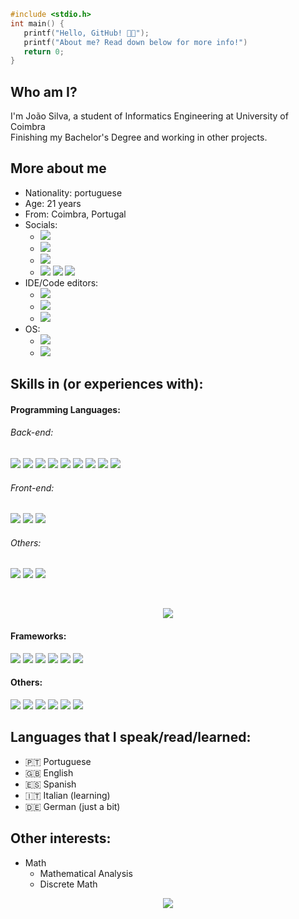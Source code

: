 ```C
#include <stdio.h>
int main() {
   printf("Hello, GitHub! 👋😎");
   printf("About me? Read down below for more info!")
   return 0;
}
```
## Who am I?
I'm João Silva, a student of Informatics Engineering at University of Coimbra<br>
Finishing my Bachelor's Degree and working in other projects.

## More about me
* Nationality: portuguese
* Age: 21 years 
* From: Coimbra, Portugal
* Socials:
	+ [![](https://img.shields.io/badge/-Gmail-D14836?style=flat&logo=Gmail&logoColor=white&link=mailto:j0a0carll21@gmail.com)](mailto:j0a0carll21@gmail.com)
	+ [![](https://img.shields.io/badge/Twitter-1DA1F2?style=flat&logo=twitter&logoColor=white)](https://twitter.com/pingucas21)
	+ [![](https://img.shields.io/badge/Instagram-E4405F?style=flat&logo=instagram&logoColor=white)](https://www.instagram.com/j0a0_s1lva/)
	+ [![](https://img.shields.io/badge/YouTube-FF0000?style=flat&logo=youtube&logoColor=white)](https://www.youtube.com/channel/UCJh5RKXC3ZrCeYVkv-x4zSQ) ![](https://img.shields.io/youtube/channel/views/UCJh5RKXC3ZrCeYVkv-x4zSQ?style=social) ![](https://img.shields.io/youtube/channel/subscribers/UCJh5RKXC3ZrCeYVkv-x4zSQ?style=social)
* IDE/Code editors:
	+ ![](https://img.shields.io/badge/Visual_Studio_Code-0078D4?style=flat&logo=visual%20studio%20code&logoColor=white)
	+ ![](https://img.shields.io/badge/Visual_Studio-5C2D91?style=flat&logo=visual%20studio&logoColor=white)
	+ ![](https://img.shields.io/badge/IntelliJIDEA-000000.svg?style=flat&logo=intellij-idea&logoColor=white)
* OS: 
	+ ![](https://img.shields.io/badge/Windows-0078D6?style=flat&logo=windows&logoColor=white)
	+ ![](https://img.shields.io/badge/Linux_(Virtual_Machine)-FCC624?style=flat&logo=linux&logoColor=black)

## Skills in (or experiences with): 
#### Programming Languages:
###### Back-end:
![](https://img.shields.io/badge/ASM-Assembly-333333) ![](https://img.shields.io/badge/-C-333333?style=flat&logo=C%2B%2B&logoColor=5459E2) ![](https://img.shields.io/badge/-C++-333333?style=flat&logo=C%2B%2B&logoColor=895BE6) ![](https://img.shields.io/badge/-CS-333333?style=flat&logo=C%2B%2B&logoColor=732FFA) ![](https://img.shields.io/badge/Java-333333?style=flat&logo=java&logoColor=FFFFFF) ![](https://img.shields.io/badge/M-MatLab-333333) ![](https://img.shields.io/badge/Python-333333?style=flat&logo=python&logoColor=4F74DA) ![](https://img.shields.io/badge/PostgresSQL-333333?style=flat&logo=postgresql&logoColor=white) ![](https://img.shields.io/badge/Visual_Basic-333333?style=flat&logo=VisualStudio&logoColor=8332E1)

###### Front-end:
 ![](https://img.shields.io/badge/CSS-333333?style=flat&logo=css3&logoColor=1FC4D7) ![](https://img.shields.io/badge/HTML-333333?style=flat&logo=html5&logoColor=E67925) ![](https://img.shields.io/badge/Javascript-333333?style=flat&logo=javascript&logoColor=EED221)
 
 ###### Others:
![](https://img.shields.io/badge/R-333333?style=flat&logo=r&logoColor=217AEE) ![](https://img.shields.io/badge/Shell_Script-333333?style=flat&logo=gnu-bash&logoColor=white) ![](https://img.shields.io/badge/Markdown-333333?style=flat&logo=markdown&logoColor=white)

<br>
<a href="https://github.com/ikikara">
  	<p align="center">
		<img src="https://github-readme-stats.vercel.app/api/top-langs/?username=ikikara&theme=dracula" />
	</p>
</a>

#### Frameworks:
![](https://img.shields.io/badge/Django-333333?style=flat&logo=django&logoColor=009900) ![](https://img.shields.io/badge/Flask-333333?style=flat&logo=flask&logoColor=white) ![](https://img.shields.io/badge/OpengGL-333333?style=flat&logo=opengl&logoColor=4568BA) ![](https://img.shields.io/badge/PY-Psycopg2-333333) ![](https://img.shields.io/badge/React_Native-333333?style=flat&logo=react&logoColor=4EC6DE) ![](https://img.shields.io/badge/Spring_Boot-333333?style=flat&logo=spring-boot) ![]()

#### Others:
![](https://img.shields.io/badge/Docker-333333?style=flat&logo=docker&logoColor=39AAE2) ![](https://img.shields.io/badge/Git-333333?style=flat&logo=git&logoColor=E28239) ![](https://img.shields.io/badge/GitHub-333333?style=flat&logo=github&logoColor=white) ![](https://img.shields.io/badge/GitKraken-333333?style=flat&logo=gitkraken&logoColor=6EB233) ![](https://img.shields.io/badge/GitLab-333333?style=flat&logo=gitlab&logoColor=white) ![](https://img.shields.io/badge/Postman-333333?style=flat&logo=postman&logoColor=EF9928) 

## Languages that I speak/read/learned:
* 🇵🇹 Portuguese
* 🇬🇧 English
* 🇪🇸 Spanish
* 🇮🇹 Italian (learning)
* 🇩🇪 German (just a bit)

## Other interests:
+ Math 
	+ Mathematical Analysis
	+ Discrete Math
 

<a href="https://github.com/ikikara" >	
	<p align="center">
		<img src="https://github-readme-stats.vercel.app/api?username=ikikara&theme=dracula" />
	</p>
</a>

